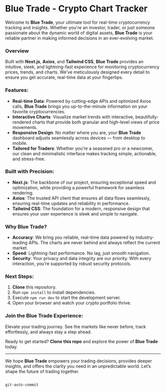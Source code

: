 # Blue Trade - Crypto Chart Tracker

Welcome to **Blue Trade**, your ultimate tool for real-time cryptocurrency tracking and insights. Whether you're an investor, trader, or just someone passionate about the dynamic world of digital assets, **Blue Trade** is your reliable partner in making informed decisions in an ever-evolving market.

### Overview
Built with **Next.js**, **Axios**, and **Tailwind CSS**, **Blue Trade** provides an intuitive, sleek, and lightning-fast experience for monitoring cryptocurrency prices, trends, and charts. We’ve meticulously designed every detail to ensure you get accurate, real-time data at your fingertips.

### Features:
- **Real-time Data**: Powered by cutting-edge APIs and optimized Axios calls, **Blue Trade** brings you up-to-the-minute information on your favorite cryptocurrencies.
- **Interactive Charts**: Visualize market trends with interactive, beautifully-rendered charts that provide both granular and high-level views of price movements.
- **Responsive Design**: No matter where you are, your **Blue Trade** dashboard adjusts seamlessly across devices — from desktop to mobile.
- **Tailored for Traders**: Whether you’re a seasoned pro or a newcomer, our clean and minimalistic interface makes tracking simple, actionable, and stress-free.

### Built with Precision:
- **Next.js**: The backbone of our project, ensuring exceptional speed and optimization, while providing a powerful framework for seamless rendering.
- **Axios**: The trusted API client that ensures all data flows seamlessly, ensuring real-time updates and reliability in performance.
- **Tailwind CSS**: The foundation for a modern, responsive design that ensures your user experience is sleek and simple to navigate.

### Why Blue Trade?
- **Accuracy**: We bring you reliable, real-time data powered by industry-leading APIs. The charts are never behind and always reflect the current market.
- **Speed**: Lightning-fast performance. No lag, just smooth navigation.
- **Security**: Your privacy and data integrity are our priority. With every interaction, you’re supported by robust security protocols.

### Next Steps:
1. **Clone** this repository.
2. Run `npm install` to install dependencies.
3. Execute `npm run dev` to start the development server.
4. Open your browser and watch your crypto portfolio thrive.

### Join the Blue Trade Experience:
Elevate your trading journey. See the markets like never before, track effortlessly, and always stay a step ahead.

Ready to get started? **Clone this repo** and explore the power of **Blue Trade** today.

---

We hope **Blue Trade** empowers your trading decisions, provides deeper insights, and offers the clarity you need in an unpredictable world. Let’s shape the future of trading together.


```sh

git-auto-commit

```